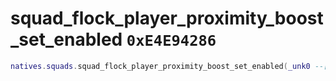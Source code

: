 # squad_flock_player_proximity_boost_set_enabled `0xE4E94286`

```lua
natives.squads.squad_flock_player_proximity_boost_set_enabled(_unk0 --[[ integer ]], _unk1 --[[ integer ]], _unk2 --[[ integer ]])
```